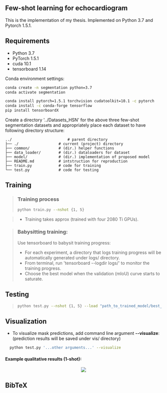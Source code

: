 
## Few-shot learning for echocardiogram

This is the implementation of my thesis. Implemented on Python 3.7 and Pytorch 1.5.1.

## Requirements

- Python 3.7
- PyTorch 1.5.1
- cuda 10.1
- tensorboard 1.14

Conda environment settings:
```bash
conda create -n segmentation python=3.7
conda activate segmentation

conda install pytorch=1.5.1 torchvision cudatoolkit=10.1 -c pytorch
conda install -c conda-forge tensorflow
pip install tensorboardX
```

Create a directory '../Datasets_HSN' for the above three few-shot segmentation datasets and appropriately place each dataset to have following directory structure:

    ../                         # parent directory
    ├── ./                  # current (project) directory
    ├── common/             # (dir.) helper functions
    ├── data_loader/        # (dir.) dataloaders for dataset
    ├── model/              # (dir.) implementation of proposed model 
    ├── README.md           # intstruction for reproduction
    ├── train.py            # code for training 
    └── test.py             # code for testing
    


## Training
> ### Training process
> ``` bash
> python train.py --nshot {1, 5}

> * Training takes approx (trained with four 2080 Ti GPUs).


> ### Babysitting training:
> Use tensorboard to babysit training progress:
> - For each experiment, a directory that logs training progress will be automatically generated under logs/ directory. 
> - From terminal, run 'tensorboard --logdir logs/' to monitor the training progress.
> - Choose the best model when the validation (mIoU) curve starts to saturate. 



## Testing
> ```bash
> python test.py --nshot {1, 5} --load "path_to_trained_model/best_model.pt"
> ```



## Visualization

* To visualize mask predictions, add command line argument **--visualize**:
  (prediction results will be saved under vis/ directory)
```bash 
  python test.py '...other arguments...' --visualize  
```

#### Example qualitative results (1-shot):

<p align="middle">
    <img src="data/assets/qualitative_results.png">
</p>
   
## BibTeX

